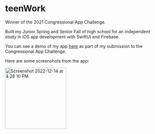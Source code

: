 # teenWork
Winner of the 2021 Congressional App Challenge.

Built my Junior Spring and Senior Fall of high school for an independent study in iOS app development with SwiftUI and Firebase.

You can see a demo of my app [here](https://youtu.be/YbaPMY5pyNA) as part of my submission to the Congressional App Challenge.

Here are some screenshots from the app:

<img width="200" alt="Screenshot 2022-12-14 at 4 28 10 PM" src="https://user-images.githubusercontent.com/54900426/207719446-a744802d-ee9a-478c-828d-5da4f0854ea6.png">
